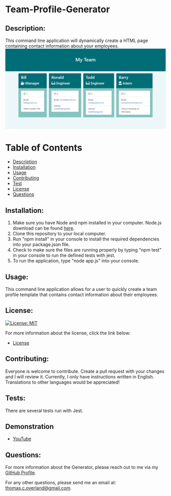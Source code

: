 # Team-Profile-Generator

## Description:

This command line application will dynamically create a HTML page containing contact information about your employees.    
![Screenshot of Application](https://github.com/TomOverland/Team-Profile-Generator/blob/master/assets/Screenshot-of-Application.JPG)

# Table of Contents

- [Description](#description)
- [Installation](#installation)
- [Usage](#usage)
- [Contributing](#contributing)
- [Test](#tests)
- [License](#license)
- [Questions](#questions)

## Installation:

1. Make sure you have Node and npm installed in your computer. Node.js download can be found [here](https://nodejs.org/en/).
2. Clone this repository to your local computer.
3. Run "npm install" in your console to install the required dependencies into your package.json file.
4. Check to make sure the files are running properly by typing "npm test" in your console to run the defined tests with jest.
5. To run the application, type "node app.js" into your console.

## Usage:

This command line application allows for a user to quickly create a team profile template that contains contact information about their employees.

## License:

[![License: MIT](https://img.shields.io/badge/License-MIT-yellow.svg)](https://opensource.org/licenses/MIT)

For more information about the license, click the link below:

- [License](https://opensource.org/licenses/)

## Contributing:

Everyone is welcome to contribute. Create a pull request with your changes and I will review it. Currently, I only have instructions written in English. Translations to other languages would be appreciated!

## Tests:

There are several tests run with Jest.

## Demonstration

- [YouTube](https://youtu.be/b-PZRCeuCGg)

## Questions:

For more information about the Generator, please reach out to me via my [GitHub Profile](https://github.com/TomOverland).

For any other questions, please send me an email at: thomas.c.overland@gmail.com.
